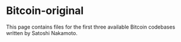 # Bitcoin-original
This page contains files for the first three available Bitcoin codebases written by Satoshi Nakamoto. 
